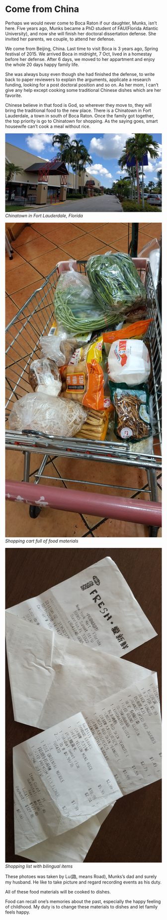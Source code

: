 # Come from China



Perhaps we would never come to Boca Raton if our daughter, Munks, isn’t here. Five years ago, Munks became a PhD student of FAU(Florida Atlantic University), and now she will finish her doctoral dissertation defense. She invited her parents, we couple, to attend her defense.



We come from Beijing, China. Last time to visit Boca is 3 years ago, Spring festival of 2015. We arrived Boca in midnight, 7 Oct, lived in a homestay before her defense. After 6 days, we moved to her appartment and enjoy the whole 20 days happy family life.



She was always busy even though she had finished the defense, to write back to paper reviewers to explain the arguments, applicate a research funding, looking for a post doctoral position and so on. As her mom, I can’t give any help except cooking some traditional Chinese dishes which are  her favorite.         



Chinese believe in that food is God, so wherever they move to, they will bring the traditional food to the new place. There is a Chinatown in Fort Lauderdale, a town in south of Boca Raton. Once the family got together, the top priority is go to Chinatown for shopping. As the saying goes, smart housewife can’t cook a meal without rice.

![chinatown1](chinatown_20181014_131125.jpg) *Chinatown in Fort Lauderdale, Florida*





![chinatown2](chinatown_20181014_135926.jpg) *Shopping cart full of food materials*





![shopping list](chinatown_20181111_101527.jpg) *Shopping list with bilingual items*



These photoes was taken by Lu(路, means Road), Munks’s dad and surely my husband. He like to take picture and regard recording events as his duty.



All of these food materials will be cooked to dishes.



Food can recall one’s memories about the past, especially the happy feeling of childhood. My duty is to change these materials to dishes and let family feels happy.

